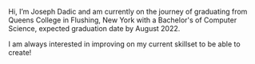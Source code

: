 Hi, I’m Joseph Dadic and am currently on the journey of graduating from Queens College in Flushing, New York with a Bachelor's of Computer Science, expected graduation date by August 2022.

I am always interested in improving on my current skillset to be able to create!


<!---
Joeydadic/Joeydadic is a ✨ special ✨ repository because its `README.md` (this file) appears on your GitHub profile.
You can click the Preview link to take a look at your changes.
--->
